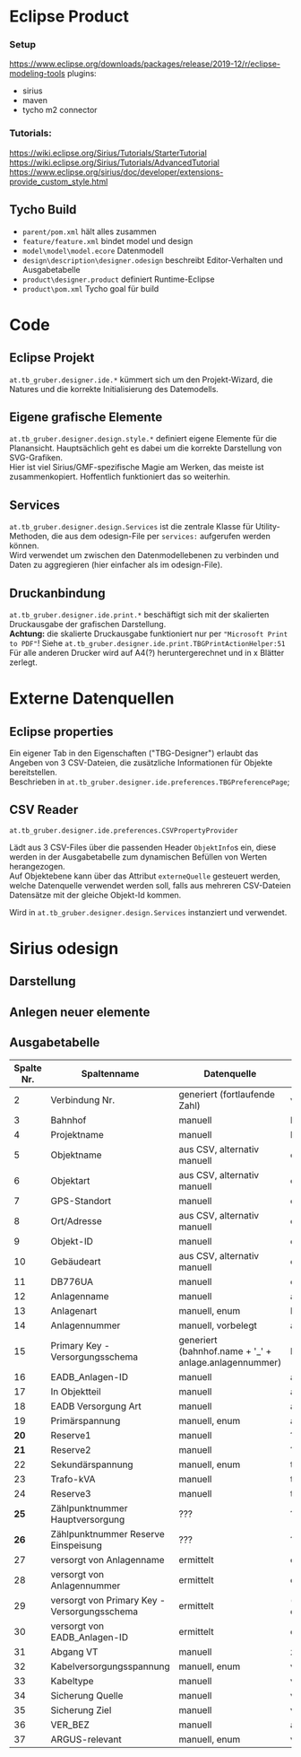 # Eclipse Product
### Setup
https://www.eclipse.org/downloads/packages/release/2019-12/r/eclipse-modeling-tools
plugins:
 - sirius
 - maven
 - tycho m2 connector

### Tutorials:
https://wiki.eclipse.org/Sirius/Tutorials/StarterTutorial
https://wiki.eclipse.org/Sirius/Tutorials/AdvancedTutorial
https://www.eclipse.org/sirius/doc/developer/extensions-provide_custom_style.html


## Tycho Build
- `parent/pom.xml` hält alles zusammen
- `feature/feature.xml` bindet model und design
- `model\model\model.ecore` Datenmodell
- `design\description\designer.odesign` beschreibt Editor-Verhalten und Ausgabetabelle
- `product\designer.product` definiert Runtime-Eclipse
- `product\pom.xml` Tycho goal für build

# Code
## Eclipse Projekt
`at.tb_gruber.designer.ide.*` kümmert sich um den Projekt-Wizard, die Natures und die korrekte Initialisierung des Datemodells.

## Eigene grafische Elemente
`at.tb_gruber.designer.design.style.*` definiert eigene Elemente für die Planansicht. Hauptsächlich geht es dabei um die korrekte Darstellung von SVG-Grafiken.  
Hier ist viel Sirius/GMF-spezifische Magie am Werken, das meiste ist zusammenkopiert. Hoffentlich funktioniert das so weiterhin.


## Services
`at.tb_gruber.designer.design.Services` ist die zentrale Klasse für Utility-Methoden, die aus dem odesign-File per `services:` aufgerufen werden können.  
Wird verwendet um zwischen den Datenmodellebenen zu verbinden und Daten zu aggregieren (hier einfacher als im odesign-File).

## Druckanbindung
`at.tb_gruber.designer.ide.print.*` beschäftigt sich mit der skalierten Druckausgabe der grafischen Darstellung.  
**Achtung:** die skalierte Druckausgabe funktioniert nur per `"Microsoft Print to PDF"`! Siehe `at.tb_gruber.designer.ide.print.TBGPrintActionHelper:51`  
Für alle anderen Drucker wird auf A4(?) heruntergerechnet und in x Blätter zerlegt.

# Externe Datenquellen
## Eclipse properties
Ein eigener Tab in den Eigenschaften ("TBG-Designer") erlaubt das Angeben von 3 CSV-Dateien, die zusätzliche Informationen für Objekte bereitstellen.  
Beschrieben in `at.tb_gruber.designer.ide.preferences.TBGPreferencePage`;

## CSV Reader
`at.tb_gruber.designer.ide.preferences.CSVPropertyProvider`

Lädt aus 3 CSV-Files über die passenden Header `ObjektInfo`s ein, diese werden in der Ausgabetabelle zum dynamischen Befüllen von Werten herangezogen.  
Auf Objektebene kann über das Attribut `externeQuelle` gesteuert werden, welche Datenquelle verwendet werden soll, falls aus mehreren CSV-Dateien Datensätze mit der gleiche Objekt-Id kommen.

Wird in `at.tb_gruber.designer.design.Services` instanziert und verwendet.

# Sirius odesign
## Darstellung

## Anlegen neuer elemente

## Ausgabetabelle

| Spalte Nr. | Spaltenname | Datenquelle | Modellattribut |
|-|-|-|-|
|2|Verbindung Nr.|generiert (fortlaufende Zahl)|verbindung.nr|
|3|Bahnhof|manuell|bahnhof.name|
|4|Projektname|manuell|bahnhof.projektname|
|5|Objektname|aus CSV, alternativ manuell|objekt.name|
|6|Objektart|aus CSV, alternativ manuell|objekt.objektart|
|7|GPS-Standort|manuell|objekt.gpsstandort|
|8|Ort/Adresse|aus CSV, alternativ manuell|objekt.Ort_Adresse|
|9|Objekt-ID|manuell|objekt.objektId|
|10|Gebäudeart|aus CSV, alternativ manuell|objekt.reserve1|
|11|DB776UA|manuell|objekt.reserve2|
|12|Anlagenname|manuell|anlage.name|
|13|Anlagenart|manuell, enum|kein (Classname)|
|14|Anlagennummer|manuell, vorbelegt|anlage.anlagennummer|
|15|Primary Key - Versorgungsschema|generiert (bahnhof.name + '_' + anlage.anlagennummer)|kein (nur in Ausgabe)
|16|EADB_Anlagen-ID|manuell|anlage.eadbId|
|17|In Objektteil|manuell|anlage.reserve3|
|18|EADB Versorgung Art|manuell|anlage.eadbVersorgungArt|
|19|Primärspannung|manuell, enum|anlage.primaerspannung|
|**20**|Reserve1|manuell|???|
|**21**|Reserve2|manuell|???|
|22|Sekundärspannung|manuell, enum|trafo.sekundaerspannung|
|23|Trafo-kVA|manuell|trafo.trafoKva|
|24|Reserve3|manuell|trafo.reserve5|
|**25**|Zählpunktnummer Hauptversorgung|???|???|
|**26**|Zählpunktnummer Reserve Einspeisung|???|???|
|27|versorgt von Anlagenname|ermittelt|quelle.anlagenname|
|28|versorgt von Anlagennummer|ermittelt|quelle.anlagennummer|
|29|versorgt von Primary Key - Versorgungsschema|ermittelt|(bahnhof.name + '_' + quelle.anlagennummer)
|30|versorgt von EADB_Anlagen-ID|ermittelt|quelle.eadbId|
|31|Abgang VT|manuell|ziel.abgangVT|
|32|Kabelversorgungsspannung|manuell, enum|verbindung.primaerspannung|
|33|Kabeltype|manuell|verbindung.kabeltype|
|34|Sicherung Quelle|manuell|verbindung.quellSicherung|
|35|Sicherung Ziel|manuell|verbindung.zielSicherung|
|36|VER_BEZ|manuell|anlage.verteilerbezeichnung|
|37|ARGUS-relevant|manuell, enum|verbindung.argusrelevant|
